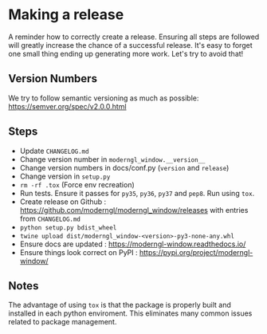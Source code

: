 
# Making a release

A reminder how to correctly create a release.
Ensuring all steps are followed will greatly increase
the chance of a successful release.
It's easy to forget one small thing ending up generating
more work. Let's try to avoid that!

## Version Numbers

We try to follow semantic versioning as much as possible: https://semver.org/spec/v2.0.0.html

## Steps

* Update `CHANGELOG.md`
* Change version number in `moderngl_window.__version__`
* Change version numbers in docs/conf.py (`version` and `release`)
* Change version in `setup.py`
* `rm -rf .tox` (Force env recreation)
* Run tests. Ensure it passes for `py35`, `py36`, `py37` and `pep8`.
  Run using `tox`.
* Create release on Github : https://github.com/moderngl/moderngl_window/releases with entries from `CHANGELOG.md`
* `python setup.py bdist_wheel`
* `twine upload dist/moderngl_window-<version>-py3-none-any.whl`
* Ensure docs are updated : https://moderngl-window.readthedocs.io/
* Ensure things look correct on PyPI : https://pypi.org/project/moderngl-window/

## Notes

The advantage of using `tox` is that the package is properly built
and installed in each python enviroment. This eliminates many common
issues related to package management.
